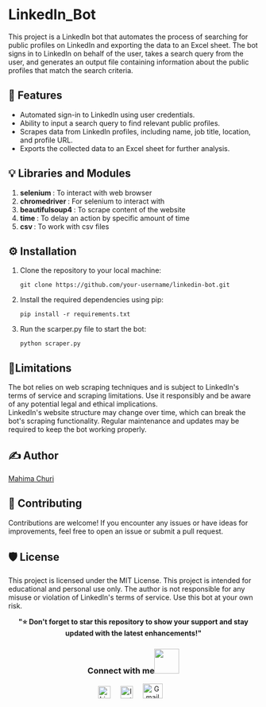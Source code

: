 # LinkedIn_Bot 
This project is a LinkedIn bot that automates the process of searching for public profiles on LinkedIn and exporting the data to an Excel sheet. 
The bot signs in to LinkedIn on behalf of the user, takes a search query from the user, and generates an output file containing information about the 
public profiles that match the search criteria.

## 📌 Features
- Automated sign-in to LinkedIn using user credentials.
- Ability to input a search query to find relevant public profiles.
- Scrapes data from LinkedIn profiles, including name, job title, location, and profile URL.
- Exports the collected data to an Excel sheet for further analysis.

## 💡 Libraries and Modules
1. <b>selenium </b> : To interact with web browser
2. <b>chromedriver </b>: For selenium to interact with
3. <b>beautifulsoup4 </b>: To scrape content of the website
4. <b>time </b>: To delay an action by specific amount of time
5. <b>csv </b>: To work with csv files

## ⚙️ Installation 
1. Clone the repository to your local machine:
   ```
   git clone https://github.com/your-username/linkedin-bot.git
   ```
2. Install the required dependencies using pip:
   ```
   pip install -r requirements.txt
   ```
3. Run the scarper.py file to start the bot:
   ```
   python scraper.py
   ```
## 🎯Limitations
The bot relies on web scraping techniques and is subject to LinkedIn's terms of service and scraping limitations. Use it responsibly and be aware of any potential legal and ethical implications.</br>
LinkedIn's website structure may change over time, which can break the bot's scraping functionality. Regular maintenance and updates may be required to keep the bot working properly.

## ✍ Author
 [Mahima Churi](https://github.com/Mahitej28)

## 🤝 Contributing
Contributions are welcome! If you encounter any issues or have ideas for improvements, feel free to open an issue or submit a pull request.

## 🛡 License
This project is licensed under the MIT License. This project is intended for educational and personal use only. The author is not responsible for any misuse or violation of LinkedIn's terms of service. Use this bot at your own risk.

<div align="center"> <b>"⭐️ Don't forget to star this repository to show your support and stay updated with the latest enhancements!" </b> </div>
<div align="center">
<h3> Connect with me<a href="https://gifyu.com/image/Zy2f"><img src="https://github.com/milaan9/milaan9/blob/main/Handshake.gif" width="50px"></a>
</h3> 
<p align="center">
    <a href="https://www.linkedin.com/in/mahimachuri" target="_blank"><img alt="LinkedIn" width="25px" src="https://cdn-icons-png.flaticon.com/512/3536/3536505.png"></a> &nbsp&nbsp&nbsp
    <a href="https://www.instagram.com/infoelegant10" target="_blank"><img alt="Instagram" width="25px" src="https://cdn-icons-png.flaticon.com/512/1384/1384063.png"></a> &nbsp&nbsp&nbsp
     <a href="mailto:mahimachuri.28@gmail.com" target="_blank"><img alt="Gmail" width="40px" height="30px" src="https://github.com/TheDudeThatCode/TheDudeThatCode/blob/master/Assets/Gmail.svg"></a>&nbsp&nbsp&nbsp
   </p>

